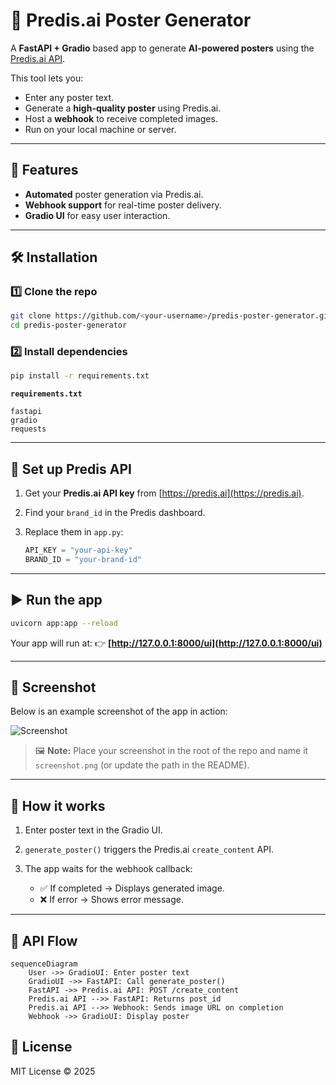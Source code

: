 # 🎨 Predis.ai Poster Generator

A **FastAPI + Gradio** based app to generate **AI-powered posters** using the [Predis.ai API](https://predis.ai).

This tool lets you:

* Enter any poster text.
* Generate a **high-quality poster** using Predis.ai.
* Host a **webhook** to receive completed images.
* Run on your local machine or server.

---

## 🚀 Features

* **Automated** poster generation via Predis.ai.
* **Webhook support** for real-time poster delivery.
* **Gradio UI** for easy user interaction.

---

## 🛠️ Installation

### 1️⃣ Clone the repo

```bash
git clone https://github.com/<your-username>/predis-poster-generator.git
cd predis-poster-generator
```

### 2️⃣ Install dependencies

```bash
pip install -r requirements.txt
```

**`requirements.txt`**

```
fastapi
gradio
requests
```

---

## 🔑 Set up Predis API

1. Get your **Predis.ai API key** from [https://predis.ai](https://predis.ai).
2. Find your `brand_id` in the Predis dashboard.
3. Replace them in `app.py`:

   ```python
   API_KEY = "your-api-key"
   BRAND_ID = "your-brand-id"
   ```

---

## ▶️ Run the app

```bash
uvicorn app:app --reload
```

Your app will run at:
👉 **[http://127.0.0.1:8000/ui](http://127.0.0.1:8000/ui)**

---

## 📸 Screenshot

Below is an example screenshot of the app in action:

![Screenshot](./screenshot.png)

> 🖼️ **Note:** Place your screenshot in the root of the repo and name it `screenshot.png` (or update the path in the README).

---

## 📜 How it works

1. Enter poster text in the Gradio UI.
2. `generate_poster()` triggers the Predis.ai `create_content` API.
3. The app waits for the webhook callback:

   * ✅ If completed → Displays generated image.
   * ❌ If error → Shows error message.

---

## 📡 API Flow

```mermaid
sequenceDiagram
    User ->> GradioUI: Enter poster text
    GradioUI ->> FastAPI: Call generate_poster()
    FastAPI ->> Predis.ai API: POST /create_content
    Predis.ai API -->> FastAPI: Returns post_id
    Predis.ai API -->> Webhook: Sends image URL on completion
    Webhook ->> GradioUI: Display poster
```

## 📜 License

MIT License © 2025
